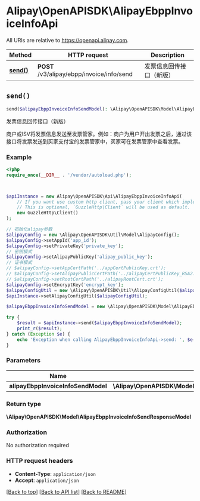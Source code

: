 # Alipay\OpenAPISDK\AlipayEbppInvoiceInfoApi

All URIs are relative to https://openapi.alipay.com.

Method | HTTP request | Description
------------- | ------------- | -------------
[**send()**](AlipayEbppInvoiceInfoApi.md#send) | **POST** /v3/alipay/ebpp/invoice/info/send | 发票信息回传接口（新版）


## `send()`

```php
send($alipayEbppInvoiceInfoSendModel): \Alipay\OpenAPISDK\Model\AlipayEbppInvoiceInfoSendResponseModel
```

发票信息回传接口（新版）

商户或ISV将发票信息发送至发票管家。例如：商户为用户开出发票之后，通过该接口将发票发送到买家支付宝的发票管家中，买家可在发票管家中查看发票。

### Example

```php
<?php
require_once(__DIR__ . '/vendor/autoload.php');



$apiInstance = new Alipay\OpenAPISDK\Api\AlipayEbppInvoiceInfoApi(
    // If you want use custom http client, pass your client which implements `GuzzleHttp\ClientInterface`.
    // This is optional, `GuzzleHttp\Client` will be used as default.
    new GuzzleHttp\Client()
);

// 初始化alipay参数
$alipayConfig = new \Alipay\OpenAPISDK\Util\Model\AlipayConfig();
$alipayConfig->setAppId('app_id');
$alipayConfig->setPrivateKey('private_key');
// 密钥模式
$alipayConfig->setAlipayPublicKey('alipay_public_key');
// 证书模式
// $alipayConfig->setAppCertPath('../appCertPublicKey.crt');
// $alipayConfig->setAlipayPublicCertPath('../alipayCertPublicKey_RSA2.crt');
// $alipayConfig->setRootCertPath('../alipayRootCert.crt');
$alipayConfig->setEncryptKey('encrypt_key');
$alipayConfigUtil = new \Alipay\OpenAPISDK\Util\AlipayConfigUtil($alipayConfig);
$apiInstance->setAlipayConfigUtil($alipayConfigUtil);

$alipayEbppInvoiceInfoSendModel = new \Alipay\OpenAPISDK\Model\AlipayEbppInvoiceInfoSendModel(); // \Alipay\OpenAPISDK\Model\AlipayEbppInvoiceInfoSendModel

try {
    $result = $apiInstance->send($alipayEbppInvoiceInfoSendModel);
    print_r($result);
} catch (Exception $e) {
    echo 'Exception when calling AlipayEbppInvoiceInfoApi->send: ', $e->getMessage(), PHP_EOL;
}
```

### Parameters

Name | Type | Description  | Notes
------------- | ------------- | ------------- | -------------
 **alipayEbppInvoiceInfoSendModel** | **\Alipay\OpenAPISDK\Model\AlipayEbppInvoiceInfoSendModel**|  | [optional]

### Return type

**\Alipay\OpenAPISDK\Model\AlipayEbppInvoiceInfoSendResponseModel**

### Authorization

No authorization required

### HTTP request headers

- **Content-Type**: `application/json`
- **Accept**: `application/json`

[[Back to top]](#) [[Back to API list]](../../README.md#api-endpoints)
[[Back to README]](../../README.md)
